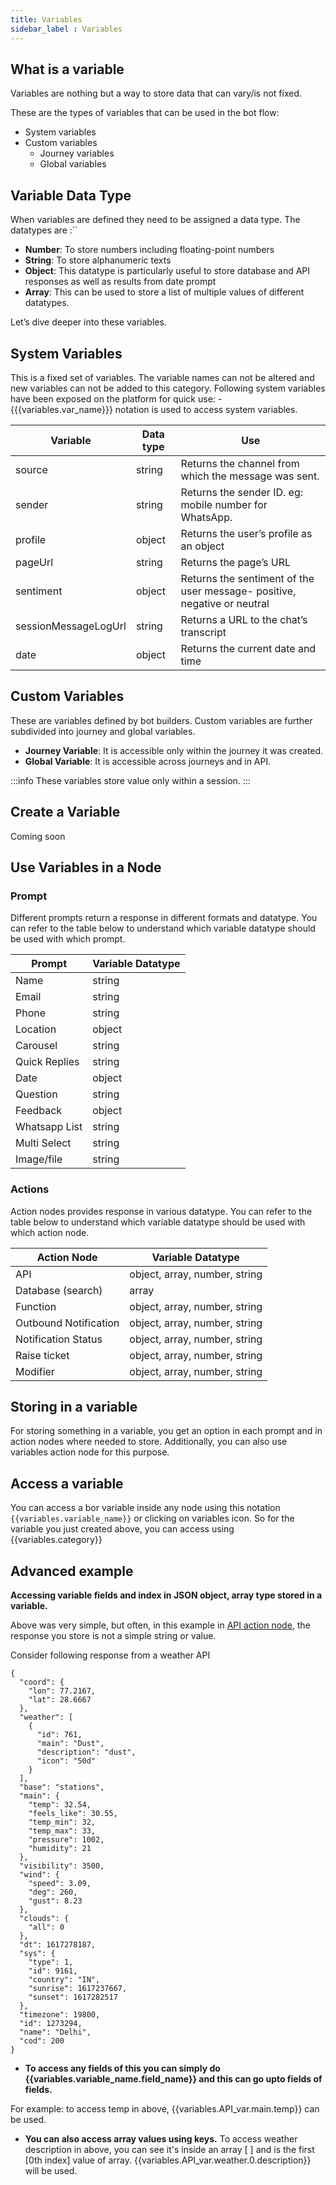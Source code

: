```yaml
---
title: Variables
sidebar_label : Variables
---
```


## What is a variable
Variables are nothing but a way to store data that can vary/is not fixed.

These are the types of variables that can be used in the bot flow:
- System variables
- Custom variables
    - Journey variables
    - Global variables


## Variable Data Type

When variables are defined they need to be assigned a data type. The datatypes are :``
- **Number**: To store numbers including floating-point numbers
- **String**: To store alphanumeric texts
- **Object**: This datatype is particularly useful to store database and API responses as well as results from date prompt
- **Array**: This can be used to store a list of multiple values of different datatypes.

Let’s dive deeper into these variables.

## System Variables
This is a fixed set of variables. The variable names can not be altered and new variables can not be added to this category.
Following system variables have been exposed on the platform for quick use: -
{{{variables.var_name}}} notation is used to access system variables.



| Variable             | Data type | Use                                                                      |
|----------------------|-----------|--------------------------------------------------------------------------|
| source               | string    | Returns the channel from which the message was sent.                     |
| sender               | string    | Returns the sender ID. eg: mobile number for WhatsApp.                   |
| profile              | object    | Returns the user’s profile as an object                                  |
| pageUrl              | string    | Returns the page’s URL                                                   |
| sentiment            | object    | Returns the sentiment of the user message- positive, negative or neutral |
| sessionMessageLogUrl | string    | Returns a URL to the chat’s transcript                                   |
| date                 | object    | Returns the current date and time                                        |

## Custom Variables

These are variables defined by bot builders. Custom variables are further subdivided into journey and global variables.
- **Journey Variable**: It is accessible only within the journey it was created.
- **Global Variable**: It is accessible across journeys and in API.

:::info
These variables store value only within a session.
:::

## Create a Variable

Coming soon

## Use Variables in a Node

### Prompt

Different prompts return a response in different formats and datatype. You can refer to the table below to understand which variable datatype should be used with which prompt.

| Prompt        | Variable Datatype |
|---------------|-------------------|
| Name          | string            |
| Email         | string            |
| Phone         | string            |
| Location      | object            |
| Carousel      | string            |
| Quick Replies | string            |
| Date          | object            |
| Question      | string            |
| Feedback      | object            |
| Whatsapp List | string            |
| Multi Select  | string            |
| Image/file    | string            |


### Actions
Action nodes provides response in various datatype. You can refer to the table below to understand which variable datatype should be used with which action node.

| Action Node           | Variable Datatype             |
|-----------------------|-------------------------------|
| API                   | object, array, number, string |
| Database (search)     | array                         |
| Function              | object, array, number, string |
| Outbound Notification | object, array, number, string |
| Notification Status   | object, array, number, string |
| Raise ticket          | object, array, number, string |
| Modifier              | object, array, number, string |


## Storing in a variable
For storing something in a variable, you get an option in each prompt and in action nodes where needed to store. 
Additionally, you can also use variables action node for this purpose.

## Access a variable

You can access a bor variable inside any node using this notation `{{variables.variable_name}}` or clicking on variables icon. 
So for the variable you just created above, you can access using {{variables.category}}

## Advanced example
**Accessing variable fields and index in JSON object, array type stored in a variable.**

Above was very simple, but often, in this example in [API action node](../studio/steps/action-nodes-and-logic#api), the response you store is not a simple string or value.

Consider following response from a weather API

```
{
  "coord": {
    "lon": 77.2167,
    "lat": 28.6667
  },
  "weather": [
    {
      "id": 761,
      "main": "Dust",
      "description": "dust",
      "icon": "50d"
    }
  ],
  "base": "stations",
  "main": {
    "temp": 32.54,
    "feels_like": 30.55,
    "temp_min": 32,
    "temp_max": 33,
    "pressure": 1002,
    "humidity": 21
  },
  "visibility": 3500,
  "wind": {
    "speed": 3.09,
    "deg": 260,
    "gust": 8.23
  },
  "clouds": {
    "all": 0
  },
  "dt": 1617278187,
  "sys": {
    "type": 1,
    "id": 9161,
    "country": "IN",
    "sunrise": 1617237667,
    "sunset": 1617282517
  },
  "timezone": 19800,
  "id": 1273294,
  "name": "Delhi",
  "cod": 200
}
```

* **To access any fields of this you can simply do {{variables.variable_name.field_name}} and this can go upto fields of fields.**

For example: to access temp in above, {{variables.API_var.main.temp}} can be used. 

* **You can also access array values using keys.** 
To access weather description in above, you can see it's inside an array [ ] and is the first [0th index] value of array. 
{{variables.API_var.weather.0.description}} will be used.